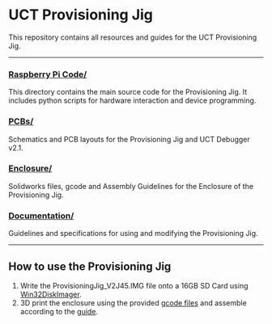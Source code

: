 # UCT Provisioning Jig

This repository contains all resources and guides for the UCT Provisioning Jig.

---

### [Raspberry Pi Code/](https://github.com/JesseJabezArendse/UCT_ProvisioningJig/tree/main/Raspberry%20Pi%20Code)
This directory contains the main source code for the Provisioning Jig. 
It includes python scripts for hardware interaction and device programming.

### [PCBs/](https://github.com/JesseJabezArendse/UCT_ProvisioningJig/tree/main/PCB)
Schematics and PCB layouts for the Provisioning Jig and UCT Debugger v2.1.

### [Enclosure/](https://github.com/JesseJabezArendse/UCT_ProvisioningJig/tree/main/Enclosure)
Solidworks files, gcode and Assembly Guidelines for the Enclosure of the Provisioning Jig.

### [Documentation/](https://github.com/JesseJabezArendse/UCT_ProvisioningJig/tree/main/Provisioning%20Jig%20v3%20Documentation.docx)
Guidelines and specifications for using and modifying the Provisioning Jig.

---

## How to use the Provisioning Jig

1. Write the ProvisioningJig_V2J45.IMG file onto a 16GB SD Card using [Win32DiskImager](https://win32diskimager.org/).
2. 3D print the enclosure using the provided [gcode files](https://github.com/JesseJabezArendse/UCT_ProvisioningJig/tree/main/Enclosure/Enclosure%20gcode) and assemble according to the [guide](https://github.com/JesseJabezArendse/UCT_ProvisioningJig/blob/main/Enclosure/Assembly%20Guide.docx).
